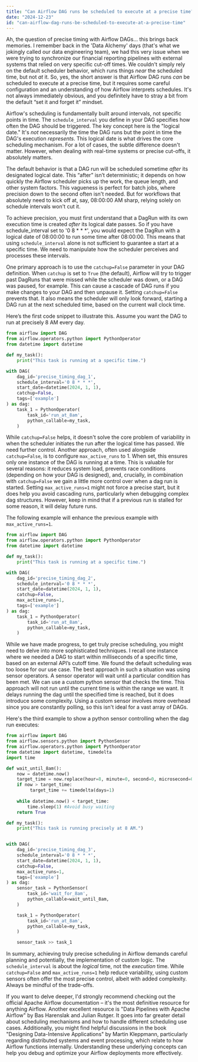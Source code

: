 ```yaml
---
title: "Can Airflow DAG runs be scheduled to execute at a precise time?"
date: "2024-12-23"
id: "can-airflow-dag-runs-be-scheduled-to-execute-at-a-precise-time"
---
```


Ah, the question of precise timing with Airflow DAGs… this brings back memories. I remember back in the 'Data Alchemy' days (that's what we jokingly called our data engineering team), we had this very issue when we were trying to synchronize our financial reporting pipelines with external systems that relied on very specific cut-off times. We couldn't simply rely on the default scheduler behavior, which runs things *near* the scheduled time, but not *at* it. So, yes, the short answer is that Airflow DAG runs *can* be scheduled to execute at a precise time, but it requires some careful configuration and an understanding of how Airflow interprets schedules. It's not always immediately obvious, and you definitely have to stray a bit from the default “set it and forget it” mindset.

Airflow's scheduling is fundamentally built around intervals, not specific points in time. The `schedule_interval` you define in your DAG specifies how often the DAG should be triggered. The key concept here is the "logical date." It's *not* necessarily the time the DAG runs but the point in time the DAG's execution *represents*. This logical date is what drives the core scheduling mechanism. For a lot of cases, the subtle difference doesn't matter. However, when dealing with real-time systems or precise cut-offs, it absolutely matters.

The default behavior is that a DAG run will be scheduled sometime *after* its designated logical date. This “after” isn’t deterministic; it depends on how quickly the Airflow scheduler picks up the work, the queue length, and other system factors. This vagueness is perfect for batch jobs, where precision down to the second often isn't needed. But for workflows that absolutely need to kick off at, say, 08:00:00 AM sharp, relying solely on schedule intervals won't cut it.

To achieve precision, you must first understand that a DagRun with its own execution time is created *after* its logical date passes. So if you have schedule_interval set to '0 8 * * *', you would expect the DagRun with a logical date of 08:00:00 to run some time after 08:00:00. This means that using `schedule_interval` alone is not sufficient to guarantee a start at a specific time. We need to manipulate how the scheduler perceives and processes these intervals.

One primary approach is to use the `catchup=False` parameter in your DAG definition. When `catchup` is set to `True` (the default), Airflow will try to trigger past DagRuns that were missed while the scheduler was down, or a DAG was paused, for example. This can cause a cascade of DAG runs if you make changes to your DAG and then unpause it. Setting `catchup=False` prevents that. It also means the scheduler will only look forward, starting a DAG run at the next scheduled time, based on the current wall clock time.

Here’s the first code snippet to illustrate this. Assume you want the DAG to run at precisely 8 AM every day.

```python
from airflow import DAG
from airflow.operators.python import PythonOperator
from datetime import datetime

def my_task():
    print("This task is running at a specific time.")

with DAG(
    dag_id='precise_timing_dag_1',
    schedule_interval='0 8 * * *',
    start_date=datetime(2024, 1, 1),
    catchup=False,
    tags=['example']
) as dag:
    task_1 = PythonOperator(
        task_id='run_at_8am',
        python_callable=my_task,
    )
```

While `catchup=False` helps, it doesn't solve the core problem of variability in when the scheduler initiates the run after the logical time has passed. We need further control. Another approach, often used alongside `catchup=False`, is to configure `max_active_runs` to 1. When set, this ensures only one instance of the DAG is running at a time. This is valuable for several reasons: it reduces system load, prevents race conditions (depending on how your DAG is designed), and, crucially, in combination with `catchup=False` we gain a little more control over when a dag run is started. Setting `max_active_runs=1` might not force a precise start, but it does help you avoid cascading runs, particularly when debugging complex dag structures. However, keep in mind that if a previous run is stalled for some reason, it will delay future runs.

The following example will enhance the previous example with `max_active_runs=1`.

```python
from airflow import DAG
from airflow.operators.python import PythonOperator
from datetime import datetime

def my_task():
    print("This task is running at a specific time.")

with DAG(
    dag_id='precise_timing_dag_2',
    schedule_interval='0 8 * * *',
    start_date=datetime(2024, 1, 1),
    catchup=False,
    max_active_runs=1,
    tags=['example']
) as dag:
    task_1 = PythonOperator(
        task_id='run_at_8am',
        python_callable=my_task,
    )
```

While we have made progress, to get truly precise scheduling, you might need to delve into more sophisticated techniques. I recall one instance where we needed a DAG to start within milliseconds of a specific time, based on an external API’s cutoff time. We found the default scheduling was too loose for our use case. The best approach in such a situation was using sensor operators. A sensor operator will wait until a particular condition has been met. We can use a custom python sensor that checks the time. This approach will not run until the current time is within the range we want. It delays running the dag until the specified time is reached, but it does introduce some complexity. Using a custom sensor involves more overhead since you are constantly polling, so this isn't ideal for a vast array of DAGs.

Here's the third example to show a python sensor controlling when the dag run executes:

```python
from airflow import DAG
from airflow.sensors.python import PythonSensor
from airflow.operators.python import PythonOperator
from datetime import datetime, timedelta
import time

def wait_until_8am():
    now = datetime.now()
    target_time = now.replace(hour=8, minute=0, second=0, microsecond=0)
    if now > target_time:
         target_time += timedelta(days=1)
    
    while datetime.now() < target_time:
        time.sleep(1) #Avoid busy waiting
    return True

def my_task():
    print("This task is running precisely at 8 AM.")


with DAG(
    dag_id='precise_timing_dag_3',
    schedule_interval='0 8 * * *',
    start_date=datetime(2024, 1, 1),
    catchup=False,
    max_active_runs=1,
    tags=['example']
) as dag:
    sensor_task = PythonSensor(
        task_id='wait_for_8am',
        python_callable=wait_until_8am,
    )

    task_1 = PythonOperator(
        task_id='run_at_8am',
        python_callable=my_task,
    )

    sensor_task >> task_1
```
In summary, achieving truly precise scheduling in Airflow demands careful planning and potentially, the implementation of custom logic. The `schedule_interval` is about the *logical* time, not the *execution* time. While `catchup=False` and `max_active_runs=1` help reduce variability, using custom sensors often offer the most precise control, albeit with added complexity. Always be mindful of the trade-offs.

If you want to delve deeper, I'd strongly recommend checking out the official Apache Airflow documentation – it's the most definitive resource for anything Airflow. Another excellent resource is "Data Pipelines with Apache Airflow" by Bas Harenslak and Julian Rutger. It goes into far greater detail about scheduling mechanisms and how to handle different scheduling use cases. Additionally, you might find helpful discussions in the book "Designing Data-Intensive Applications" by Martin Kleppmann, particularly regarding distributed systems and event processing, which relate to how Airflow functions internally. Understanding these underlying concepts can help you debug and optimize your Airflow deployments more effectively.
